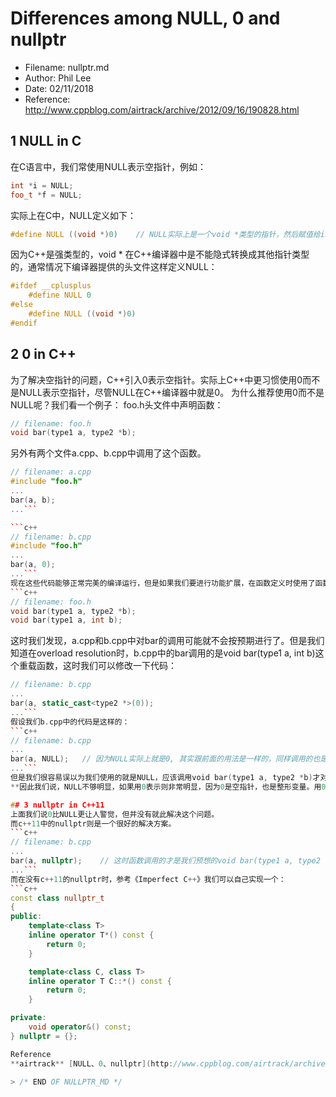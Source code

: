 # Differences among NULL, 0 and nullptr
- Filename: nullptr.md
- Author: Phil Lee
- Date: 02/11/2018
- Reference: http://www.cppblog.com/airtrack/archive/2012/09/16/190828.html

## 1 NULL in C
在C语言中，我们常使用NULL表示空指针，例如：

```c++
int *i = NULL;
foo_t *f = NULL;
```
实际上在C中，NULL定义如下：
```c++
#define NULL ((void *)0)	// NULL实际上是一个void *类型的指针，然后赋值给int *和foo_t *时，隐式转换成相应的类型
```
因为C++是强类型的，void * 在C++编译器中是不能隐式转换成其他指针类型的，通常情况下编译器提供的头文件这样定义NULL：
```c++
#ifdef __cplusplus
	#define NULL 0
#else
	#define NULL ((void *)0)
#endif
```

## 2 0 in C++
为了解决空指针的问题，C++引入0表示空指针。实际上C++中更习惯使用0而不是NULL表示空指针，尽管NULL在C++编译器中就是0。
为什么推荐使用0而不是NULL呢？我们看一个例子：
foo.h头文件中声明函数：
```c++
// filename: foo.h
void bar(type1 a, type2 *b);
```
另外有两个文件a.cpp、b.cpp中调用了这个函数。
```c++
// filename: a.cpp
#include "foo.h"
...
bar(a, b);
...```

```c++
// filename: b.cpp
#include "foo.h"
...
bar(a, 0);
...```
现在这些代码能够正常完美的编译运行，但是如果我们要进行功能扩展，在函数定义时使用了函数重载：
```c++
// filename: foo.h
void bar(type1 a, type2 *b);
void bar(type1 a, int b);
```
这时我们发现，a.cpp和b.cpp中对bar的调用可能就不会按预期进行了。但是我们知道在overload resolution时，b.cpp中的bar调用的是void bar(type1 a, int b)这个重载函数，这时我们可以修改一下代码：
```c++
// filename: b.cpp
...
bar(a, static_cast<type2 *>(0));
...```
假设我们b.cpp中的代码是这样的：
```c++
// filename: b.cpp
...
bar(a, NULL);	// 因为NULL实际上就是0, 其实跟前面的用法是一样的，同样调用的也是void bar(type1 a, int b)这个重载函数
...```
但是我们很容易误以为我们使用的就是NULL，应该调用void bar(type1 a, type2 *b)才对。
**因此我们说，NULL不够明显，如果用0表示则非常明显，因为0是空指针，也是整形变量。用0做为空指针比使用NULL更让人警觉。**

## 3 nullptr in C++11
上面我们说0比NULL更让人警觉，但并没有就此解决这个问题。
而c++11中的nullptr则是一个很好的解决方案。
```c++
// filename: b.cpp
...
bar(a, nullptr);	// 这时函数调用的才是我们预想的void bar(type1 a, type2 *b)
...```
而在没有c++11的nullptr时，参考《Imperfect C++》我们可以自己实现一个：
```c++
const class nullptr_t
{
public:
	template<class T>
	inline operator T*() const {
		return 0;
	}

	template<class C, class T>
	inline operator T C::*() const {
		return 0;
	}

private:
	void operator&() const;
} nullptr = {};

Reference
**airtrack** [NULL、0、nullptr](http://www.cppblog.com/airtrack/archive/2012/09/16/190828.html)

> /* END OF NULLPTR_MD */
